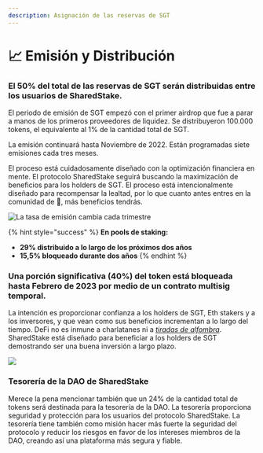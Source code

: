 ```yaml
---
description: Asignación de las reservas de SGT
---
```


# 📈 Emisión y Distribución

### **El 50% del total de las reservas de SGT serán distribuidas entre los usuarios de SharedStake.**

El periodo de emisión de SGT empezó con el primer airdrop que fue a parar a manos de los primeros proveedores de liquidez. Se distribuyeron 100.000 tokens, el equivalente al 1% de la cantidad total de SGT. 

La emisión continuará hasta Noviembre de 2022. Están programadas siete emisiones cada tres meses.

El proceso está cuidadosamente diseñado con la optimización financiera en mente. El protocolo SharedStake seguirá buscando la maximización de beneficios para los holders de SGT. El proceso está intencionalmente diseñado para recompensar la lealtad, por lo que cuanto antes entres en la comunidad de 🥩, más beneficios tendrás.

![La tasa de emisi&#xF3;n cambia cada trimestre](https://lh4.googleusercontent.com/OsMU6l3sCCNo3QBAAi5xj0P0pXBXKSk-asFGJPYQ5KnVih9wSJ4ogdA6w92WZG-3k7Zb--upwTYZKa3L5LVStJMMXQErBo74CYoD62SKySVTaePHDspC-tm3rSlZOMcQdxbeM2yf)

{% hint style="success" %}
 **En pools de staking:**

* **29% distribuido a lo largo de los próximos dos años**
* **15,5% bloqueado durante dos años**
{% endhint %}

### **Una porción significativa \(40%\) del token está bloqueada hasta Febrero de 2023 por medio de un contrato multisig temporal.**

La intención es proporcionar confianza a los holders de SGT, Eth stakers y a los inversores, y que vean como sus beneficios incrementan a lo largo del tiempo. DeFi no es inmune a charlatanes ni a [_tiradas de alfombra_](https://www.investopedia.com/articles/forex/042315/beware-these-five-bitcoin-scams.asp#defi-rug-pulls). SharedStake está diseñado para beneficiar a los holders de SGT demostrando ser una buena inversión a largo plazo.

![](https://lh5.googleusercontent.com/UaUwJhLIMu4iTyXGN_Nua5A7eqsOa8Efr1zO8jVUZnZa7G5Wlk1MNPaF25uHQwPuuWewhtORh1f_nLKITKOW0gkliGCzmGUVBs2VwYf_5mvehlk3GgPKC2XYxgoi6KtoABqr_W8v)

### **Tesorería de la DAO de SharedStake**

Merece la pena mencionar también que un 24% de la cantidad total de tokens será destinada para la tesorería de la DAO. La tesorería proporciona seguridad y protección para los usuarios del protocolo SharedStake. La tesorería tiene también como misión hacer más fuerte la seguridad del protocolo y reducir los riesgos en favor de los intereses miembros de la DAO, creando así una plataforma más segura y fiable.

